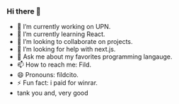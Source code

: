 ### Hi there 👋

- 🔭 I’m currently working on UPN.
- 🌱 I’m currently learning React.
- 👯 I’m looking to collaborate on projects.
- 🤔 I’m looking for help with next.js.
- 💬 Ask me about my favorites programming langauge.
- 📫 How to reach me: Fild.
- 😄 Pronouns: fildcito.
- ⚡ Fun fact: i paid for winrar.
- tank you and, very good
